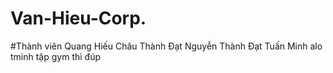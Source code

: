 # Van-Hieu-Corp.
#Thành viên
Quang Hiếu 
Châu Thành Đạt
Nguyễn Thành Đạt
Tuấn Minh
alo
tminh tập gym thì đúp
